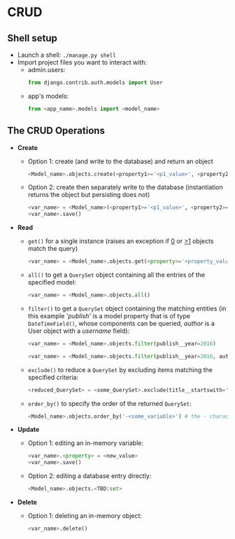 CRUD
====

Shell setup
-----------
- Launch a shell: `./manage.py shell`
- Import project files you want to interact with:
    - admin.users:
      ```Python
      from django.contrib.auth.models import User
      ```
    - app's models:
      ```Python
      from <app_name>.models import <model_name>
      ```
        

The CRUD Operations
-------------------

- **Create**
    - Option 1: create (and write to the database) and return an object
      ```Python
      <Model_name>.objects.create(<property1>='<p1_value>', <property2>='<p2_value>', <etc>)
      ```
    - Option 2: create then separately write to the database (instantiation returns the object but persisting does not)
      ```Python
      <var_name> = <Model_name>(<property1>='<p1_value>', <property2>='<p2_value>', <etc>)
      <var_name>.save()
      ```

- **Read**
    - `get()` for a single instance (raises an exception if [0][link01] or [>1][link02] objects match the query)
       ```Python
       <var_name> = <Model_name>.objects.get(<property>='<property_value>')
       ```
    - `all()` to get a `QuerySet` object containing all the entries of the specified model:
      ```Python
      <var_name> = <Model_name>.objects.all()
      ```
    - `filter()` to get a `QuerySet` object containing the matching entities (in this example '*publish*' is a model property that is of type `DateTimeField()`, whose components can be queried, *author* is a User object with a *username* field):
      ```Python
      <var_name> = <Model_name>.objects.filter(publish__year=2016)
      
      <var_name> = <Model_name>.objects.filter(publish__year=2016, auther__username='admin')
      ```
    - `exclude()` to reduce a `QuerySet` by excluding items matching the specified criteria:
      ```Python
      <reduced_QuerySet> = <some_QuerySet>.exclude(title__startswith='why')
      ```
    - `order_by()` to specify the order of the returned `QuerySet`:
      ```Python
      <Model_name>.objects.order_by('-<some_variable>') # the - character reverses the sort order
      ```

- **Update**
   - Option 1: editing an in-memory variable:
     ```Python
     <var_name>.<property> = <new_value>
     <var_name>.save()
     ```
   - Option 2: editing a database entry directly:
     ```Python
     <Model_name>.objects.<TBD:set>
     ```

- **Delete**
    - Option 1: deleting an in-memory object:
      ```Python
      <var_name>.delete()
      ```

[link01]: https://docs.djangoproject.com/en/1.11/ref/exceptions/#objectdoesnotexist
[link02]: https://docs.djangoproject.com/en/1.11/ref/exceptions/#multipleobjectsreturned
